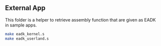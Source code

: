 ## External App

This folder is a helper to retrieve assembly function that are given as EADK in sample apps.


```bash
make eadk_kernel.s
make eadk_userland.s
```
